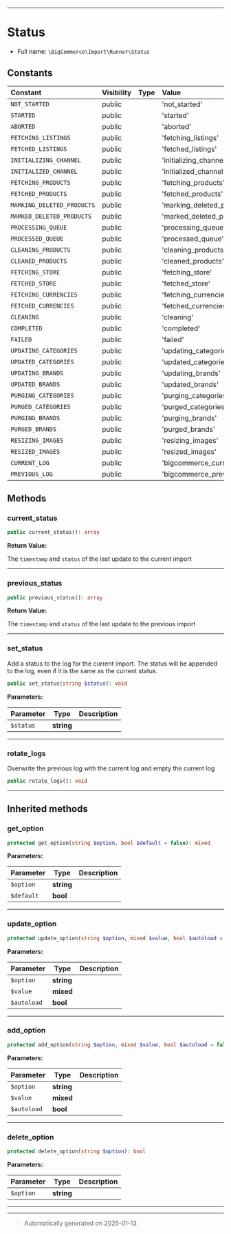 ***

# Status





* Full name: `\BigCommerce\Import\Runner\Status`


## Constants

| Constant | Visibility | Type | Value |
|:---------|:-----------|:-----|:------|
|`NOT_STARTED`|public| |&#039;not_started&#039;|
|`STARTED`|public| |&#039;started&#039;|
|`ABORTED`|public| |&#039;aborted&#039;|
|`FETCHING_LISTINGS`|public| |&#039;fetching_listings&#039;|
|`FETCHED_LISTINGS`|public| |&#039;fetched_listings&#039;|
|`INITIALIZING_CHANNEL`|public| |&#039;initializing_channel&#039;|
|`INITIALIZED_CHANNEL`|public| |&#039;initialized_channel&#039;|
|`FETCHING_PRODUCTS`|public| |&#039;fetching_products&#039;|
|`FETCHED_PRODUCTS`|public| |&#039;fetched_products&#039;|
|`MARKING_DELETED_PRODUCTS`|public| |&#039;marking_deleted_products&#039;|
|`MARKED_DELETED_PRODUCTS`|public| |&#039;marked_deleted_products&#039;|
|`PROCESSING_QUEUE`|public| |&#039;processing_queue&#039;|
|`PROCESSED_QUEUE`|public| |&#039;processed_queue&#039;|
|`CLEANING_PRODUCTS`|public| |&#039;cleaning_products&#039;|
|`CLEANED_PRODUCTS`|public| |&#039;cleaned_products&#039;|
|`FETCHING_STORE`|public| |&#039;fetching_store&#039;|
|`FETCHED_STORE`|public| |&#039;fetched_store&#039;|
|`FETCHING_CURRENCIES`|public| |&#039;fetching_currencies&#039;|
|`FETCHED_CURRENCIES`|public| |&#039;fetched_currencies&#039;|
|`CLEANING`|public| |&#039;cleaning&#039;|
|`COMPLETED`|public| |&#039;completed&#039;|
|`FAILED`|public| |&#039;failed&#039;|
|`UPDATING_CATEGORIES`|public| |&#039;updating_categories&#039;|
|`UPDATED_CATEGORIES`|public| |&#039;updated_categories&#039;|
|`UPDATING_BRANDS`|public| |&#039;updating_brands&#039;|
|`UPDATED_BRANDS`|public| |&#039;updated_brands&#039;|
|`PURGING_CATEGORIES`|public| |&#039;purging_categories&#039;|
|`PURGED_CATEGORIES`|public| |&#039;purged_categories&#039;|
|`PURGING_BRANDS`|public| |&#039;purging_brands&#039;|
|`PURGED_BRANDS`|public| |&#039;purged_brands&#039;|
|`RESIZING_IMAGES`|public| |&#039;resizing_images&#039;|
|`RESIZED_IMAGES`|public| |&#039;resized_images&#039;|
|`CURRENT_LOG`|public| |&#039;bigcommerce_current_import_status_log&#039;|
|`PREVIOUS_LOG`|public| |&#039;bigcommerce_previous_import_status_log&#039;|


## Methods


### current_status



```php
public current_status(): array
```









**Return Value:**

The `timestamp` and `status` of the last update to the current import




***

### previous_status



```php
public previous_status(): array
```









**Return Value:**

The `timestamp` and `status` of the last update to the previous import




***

### set_status

Add a status to the log for the current import. The status will be
appended to the log, even if it is the same as the current status.

```php
public set_status(string $status): void
```








**Parameters:**

| Parameter | Type | Description |
|-----------|------|-------------|
| `$status` | **string** |  |





***

### rotate_logs

Overwrite the previous log with the current log and empty the current log

```php
public rotate_logs(): void
```












***


## Inherited methods


### get_option



```php
protected get_option(string $option, bool $default = false): mixed
```








**Parameters:**

| Parameter | Type | Description |
|-----------|------|-------------|
| `$option` | **string** |  |
| `$default` | **bool** |  |





***

### update_option



```php
protected update_option(string $option, mixed $value, bool $autoload = false): bool
```








**Parameters:**

| Parameter | Type | Description |
|-----------|------|-------------|
| `$option` | **string** |  |
| `$value` | **mixed** |  |
| `$autoload` | **bool** |  |





***

### add_option



```php
protected add_option(string $option, mixed $value, bool $autoload = false): bool
```








**Parameters:**

| Parameter | Type | Description |
|-----------|------|-------------|
| `$option` | **string** |  |
| `$value` | **mixed** |  |
| `$autoload` | **bool** |  |





***

### delete_option



```php
protected delete_option(string $option): bool
```








**Parameters:**

| Parameter | Type | Description |
|-----------|------|-------------|
| `$option` | **string** |  |





***


***
> Automatically generated on 2025-01-13
